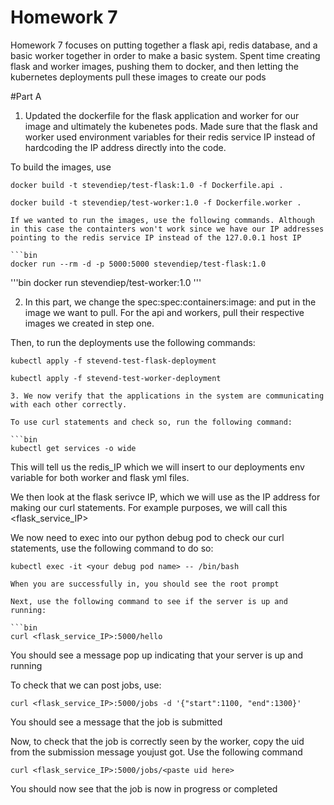 # Homework 7
Homework 7 focuses on putting together a flask api, redis database, and a basic worker together in order to make a basic system. Spent time creating flask and worker images, pushing them to docker, and then letting the kubernetes deployments pull these images to create our pods

#Part A

1. Updated the dockerfile for the flask application and worker for our image and ultimately the kubenetes pods. Made sure that the flask and worker used environment variables for their redis service IP instead of hardcoding the IP address directly into the code.

To build the images, use 

```bin
docker build -t stevendiep/test-flask:1.0 -f Dockerfile.api .
```

```bin
docker build -t stevendiep/test-worker:1.0 -f Dockerfile.worker .

If we wanted to run the images, use the following commands. Although in this case the containters won't work since we have our IP addresses pointing to the redis service IP instead of the 127.0.0.1 host IP

```bin
docker run --rm -d -p 5000:5000 stevendiep/test-flask:1.0
```

'''bin
docker run stevendiep/test-worker:1.0
'''

2. In this part, we change the spec:spec:containers:image: and put in the image we want to pull. For the api and workers, pull their respective images we created in step one.

Then, to run the deployments use the following commands:

```bin
kubectl apply -f stevend-test-flask-deployment
```

```bin
kubectl apply -f stevend-test-worker-deployment

3. We now verify that the applications in the system are communicating with each other correctly. 

To use curl statements and check so, run the following command:

```bin
kubectl get services -o wide
```

This will tell us the redis_IP which we will insert to our deployments env variable for both worker and flask yml files.

We then look at the flask serivce IP, which we will use as the IP address for making our curl statements. For example purposes, we will call this <flask_service_IP>

We now need to exec into our python debug pod to check our curl statements, use the following command to do so:

```bin
kubectl exec -it <your debug pod name> -- /bin/bash

When you are successfully in, you should see the root prompt

Next, use the following command to see if the server is up and running:

```bin
curl <flask_service_IP>:5000/hello
```

You should see a message pop up indicating that your server is up and running


To check that we can post jobs, use:

```bin
curl <flask_service_IP>:5000/jobs -d '{"start":1100, "end":1300}'
```

You should see a message that the job is submitted

Now, to check that the job is correctly seen by the worker, copy the uid from the submission message youjust got. Use the following command

```bin 
curl <flask_service_IP>:5000/jobs/<paste uid here>
```

You should now see that the job is now in progress or completed





